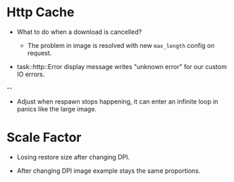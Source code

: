 # Http Cache

* What to do when a download is cancelled?
  - The problem in image is resolved with new `max_length` config on request.

* task::http::Error display message writes "unknown error" for our custom IO errors.

--

* Adjust when respawn stops happening, it can enter an infinite loop in panics like the large image.

# Scale Factor

* Losing restore size after changing DPI.

* After changing DPI image example stays the same proportions.